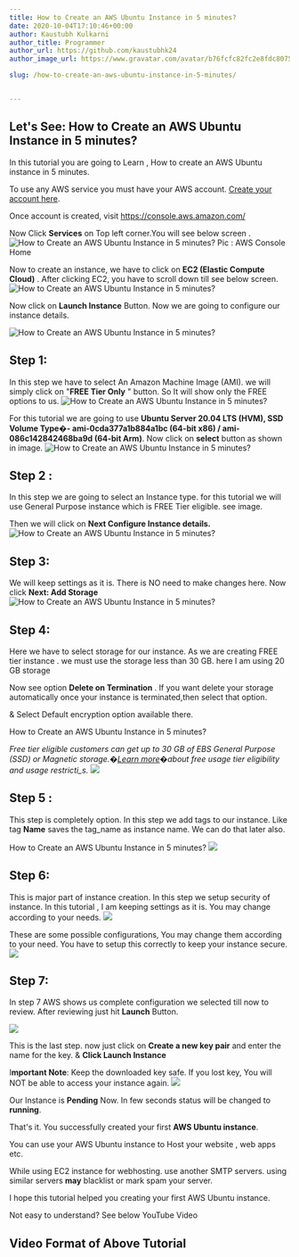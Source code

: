 ```yaml
---
title: How to Create an AWS Ubuntu Instance in 5 minutes?
date: 2020-10-04T17:10:46+00:00
author: Kaustubh Kulkarni
author_title: Programmer
author_url: https://github.com/kaustubhk24
author_image_url: https://www.gravatar.com/avatar/b76fcfc82fc2e8fdc8075636f1735f61?s=200

slug: /how-to-create-an-aws-ubuntu-instance-in-5-minutes/


---
```

 



## Let's See: How to Create an AWS Ubuntu Instance in 5 minutes?



In this tutorial you are going to Learn , How to create an AWS Ubuntu instance in 5 minutes.

To use any AWS service you must have your AWS account. [Create your account here](https://www.kaustubh.codes/how-to-create-aws-account/).

Once account is created, visit <https://console.aws.amazon.com/>

Now Click **Services** on Top left corner.You will see below screen .
![How to Create an AWS Ubuntu Instance in 5 minutes?](https://www.kaustubh.codes/imgs/wp-content/uploads/2020/10/Screenshot-from-2020-10-04-22-15-45-1024x576.png) Pic : AWS Console Home

Now to create an instance, we have to click on **EC2 (Elastic Compute Cloud)** . After clicking EC2, you have to scroll down till see below screen.
![How to Create an AWS Ubuntu Instance in 5 minutes?](https://www.kaustubh.codes/imgs/wp-content/uploads/2020/10/Screenshot-from-2020-10-04-22-15-58-1-1024x576.png) 



Now click on **Launch Instance** Button. Now we are going to configure our instance details.


![How to Create an AWS Ubuntu Instance in 5 minutes?](https://www.kaustubh.codes/imgs/wp-content/uploads/2020/10/Screenshot-from-2020-10-04-22-16-40-1024x576.png) 





## **Step 1:** 

In this step we have to select An Amazon Machine Image (AMI). we will simply click on "**FREE Tier Only** " button. So It will show only the FREE options to us.
![How to Create an AWS Ubuntu Instance in 5 minutes?](https://www.kaustubh.codes/imgs/wp-content/uploads/2020/10/Screenshot-from-2020-10-04-22-17-08-1024x576.png) 



For this tutorial we are going to use **Ubuntu Server 20.04 LTS (HVM), SSD Volume Type�- ami-0cda377a1b884a1bc (64-bit x86) / ami-086c142842468ba9d (64-bit Arm)**. Now click on **select** button as shown in image.
![How to Create an AWS Ubuntu Instance in 5 minutes?](https://www.kaustubh.codes/imgs/wp-content/uploads/2020/10/Screenshot-from-2020-10-04-22-17-38-1024x576.png) 



## **Step 2 :** 

In this step we are going to select an Instance type. for this tutorial we will use General Purpose instance which is FREE Tier eligible. see image.

Then we will click on **Next Configure Instance details.**
![How to Create an AWS Ubuntu Instance in 5 minutes?](https://www.kaustubh.codes/imgs/wp-content/uploads/2020/10/Screenshot-from-2020-10-04-22-17-44-1024x576.png) 



## **Step 3:** 

We will keep settings as it is. There is NO need to make changes here. Now click **Next: Add Storage**
![How to Create an AWS Ubuntu Instance in 5 minutes?](https://www.kaustubh.codes/imgs/wp-content/uploads/2020/10/Screenshot-from-2020-10-04-22-18-04-1024x576.png) 

## **Step 4:** 

Here we have to select storage for our instance. As we are creating FREE tier instance . we must use the storage less than 30 GB. here I am using 20 GB storage

Now see option **Delete on Termination** . If you want delete your storage automatically once your instance is terminated,then select that option.

& Select Default encryption option available there.

How to Create an AWS Ubuntu Instance in 5 minutes?

_Free tier eligible customers can get up to 30 GB of EBS General Purpose (SSD) or Magnetic storage.�[Learn more](https://aws.amazon.com/free/)�about free usage tier eligibility and usage restricti_s._
![](https://www.kaustubh.codes/imgs/wp-content/uploads/2020/10/Screenshot-from-2020-10-04-22-18-16-1024x576.png) 

## **Step 5 :** 

This step is completely option. In this step we add tags to our instance. Like tag **Name** saves the tag_name as instance name. We can do that later also.

How to Create an AWS Ubuntu Instance in 5 minutes?
![](https://www.kaustubh.codes/imgs/wp-content/uploads/2020/10/Screenshot-from-2020-10-04-22-18-42-1024x576.png) 

## **Step 6:** 

This is major part of instance creation. In this step we setup security of instance. In this tutorial , I am keeping settings as it is. You may change according to your needs.
![](https://www.kaustubh.codes/imgs/wp-content/uploads/2020/10/image-1024x263.png) 

These are some possible configurations, You may change them according to your need. You have to setup this correctly to keep your instance secure.
![](https://www.kaustubh.codes/imgs/wp-content/uploads/2020/10/Screenshot-from-2020-10-04-22-18-44-1024x576.png) 

## **Step 7:**

In step 7 AWS shows us complete configuration we selected till now to review. After reviewing just hit **Launch** Button.


![](https://www.kaustubh.codes/imgs/wp-content/uploads/2020/10/Screenshot-from-2020-10-04-22-18-58-1024x576.png) 



This is the last step. now just click on **Create a new key pair** and enter the name for the key. & **Click Launch Instance**

I**mportant Note**: Keep the downloaded key safe. If you lost key, You will NOT be able to access your instance again.
![](https://www.kaustubh.codes/imgs/wp-content/uploads/2020/10/Screenshot-from-2020-10-04-22-19-27-1024x576.png) 

Our Instance is **Pending** Now. In few seconds status will be changed to **running**.

That's it. You successfully created your first **AWS Ubuntu instance**.

You can use your AWS Ubuntu instance to Host your website , web apps etc. 

While using EC2 instance for webhosting. use another SMTP servers. using similar servers **may** blacklist or mark spam your server.

I hope this tutorial helped you creating your first AWS Ubuntu instance.

Not easy to understand? See below YouTube Video

## **Video Format of Above Tutorial**


